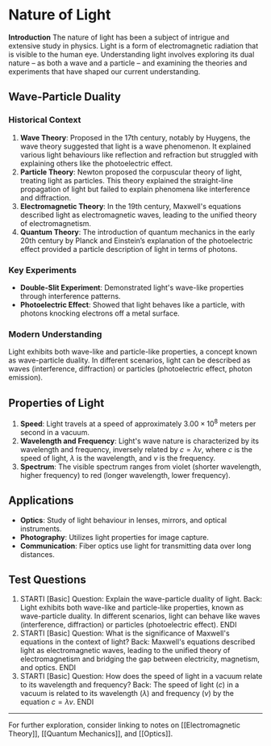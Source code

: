 # Nature of Light

**Introduction**
The nature of light has been a subject of intrigue and extensive study in physics. Light is a form of electromagnetic radiation that is visible to the human eye. Understanding light involves exploring its dual nature – as both a wave and a particle – and examining the theories and experiments that have shaped our current understanding.

## Wave-Particle Duality

### Historical Context
1. **Wave Theory**: Proposed in the 17th century, notably by Huygens, the wave theory suggested that light is a wave phenomenon. It explained various light behaviours like reflection and refraction but struggled with explaining others like the photoelectric effect.
2. **Particle Theory**: Newton proposed the corpuscular theory of light, treating light as particles. This theory explained the straight-line propagation of light but failed to explain phenomena like interference and diffraction.
3. **Electromagnetic Theory**: In the 19th century, Maxwell's equations described light as electromagnetic waves, leading to the unified theory of electromagnetism.
4. **Quantum Theory**: The introduction of quantum mechanics in the early 20th century by Planck and Einstein’s explanation of the photoelectric effect provided a particle description of light in terms of photons.

### Key Experiments
- **Double-Slit Experiment**: Demonstrated light's wave-like properties through interference patterns.
- **Photoelectric Effect**: Showed that light behaves like a particle, with photons knocking electrons off a metal surface.

### Modern Understanding
Light exhibits both wave-like and particle-like properties, a concept known as wave-particle duality. In different scenarios, light can be described as waves (interference, diffraction) or particles (photoelectric effect, photon emission).

## Properties of Light

1. **Speed**: Light travels at a speed of approximately $3.00 \times 10^8$ meters per second in a vacuum.
2. **Wavelength and Frequency**: Light's wave nature is characterized by its wavelength and frequency, inversely related by $c = \lambda \nu$, where $c$ is the speed of light, $\lambda$ is the wavelength, and $\nu$ is the frequency.
3. **Spectrum**: The visible spectrum ranges from violet (shorter wavelength, higher frequency) to red (longer wavelength, lower frequency).

## Applications

- **Optics**: Study of light behaviour in lenses, mirrors, and optical instruments.
- **Photography**: Utilizes light properties for image capture.
- **Communication**: Fiber optics use light for transmitting data over long distances.

## Test Questions

1. STARTI [Basic] Question: Explain the wave-particle duality of light. Back: Light exhibits both wave-like and particle-like properties, known as wave-particle duality. In different scenarios, light can behave like waves (interference, diffraction) or particles (photoelectric effect). ENDI
2. STARTI [Basic] Question: What is the significance of Maxwell's equations in the context of light? Back: Maxwell's equations described light as electromagnetic waves, leading to the unified theory of electromagnetism and bridging the gap between electricity, magnetism, and optics. ENDI
3. STARTI [Basic] Question: How does the speed of light in a vacuum relate to its wavelength and frequency? Back: The speed of light ($c$) in a vacuum is related to its wavelength ($\lambda$) and frequency ($\nu$) by the equation $c = \lambda \nu$. ENDI

---

For further exploration, consider linking to notes on [[Electromagnetic Theory]], [[Quantum Mechanics]], and [[Optics]].